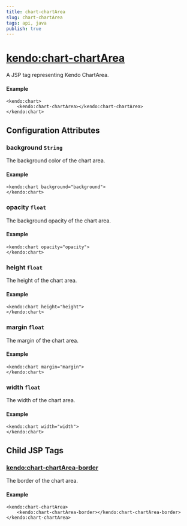 ```yaml
---
title: chart-chartArea
slug: chart-chartArea
tags: api, java
publish: true
---
```


# <kendo:chart-chartArea>
A JSP tag representing Kendo ChartArea.

#### Example
    <kendo:chart>
        <kendo:chart-chartArea></kendo:chart-chartArea>
    </kendo:chart>


## Configuration Attributes


### background `String`

The background color of the chart area.

#### Example
    <kendo:chart background="background">
    </kendo:chart>



### opacity `float`

The background opacity of the chart area.

#### Example
    <kendo:chart opacity="opacity">
    </kendo:chart>



### height `float`

The height of the chart area.

#### Example
    <kendo:chart height="height">
    </kendo:chart>



### margin `float`

The margin of the chart area.

#### Example
    <kendo:chart margin="margin">
    </kendo:chart>



### width `float`

The width of the chart area.

#### Example
    <kendo:chart width="width">
    </kendo:chart>



## Child JSP Tags

### [<kendo:chart-chartArea-border>](/api/wrappers/jsp/chart/chartarea-border)

The border of the chart area.

#### Example

    <kendo:chart-chartArea>
        <kendo:chart-chartArea-border></kendo:chart-chartArea-border>
    </kendo:chart-chartArea>
 

